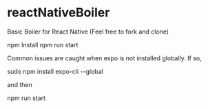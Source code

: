# reactNativeBoiler
Basic Boiler for React Native (Feel free to fork and clone)

npm Install
npm run start

Common issues are caught when expo is not installed globally.
If so,

sudo npm install expo-cli --global

and then 

npm run start
